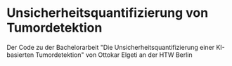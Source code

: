 # Unsicherheitsquantifizierung von Tumordetektion
Der Code zu der Bachelorarbeit "Die Unsicherheitsquantifizierung einer KI-basierten Tumordetektion" von Ottokar Elgeti an der HTW Berlin
